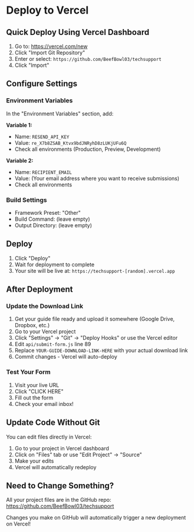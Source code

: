 # Deploy to Vercel

## Quick Deploy Using Vercel Dashboard

1. Go to: https://vercel.com/new
2. Click "Import Git Repository"
3. Enter or select: `https://github.com/BeefBowl03/techsupport`
4. Click "Import"

## Configure Settings

### Environment Variables

In the "Environment Variables" section, add:

**Variable 1:**
- Name: `RESEND_API_KEY`
- Value: `re_X7b8ZSAB_Ktvx9bdJNRyhD8zLUKjUFu6Q`
- Check all environments (Production, Preview, Development)

**Variable 2:**
- Name: `RECIPIENT_EMAIL`
- Value: (Your email address where you want to receive submissions)
- Check all environments

### Build Settings

- Framework Preset: "Other"
- Build Command: (leave empty)
- Output Directory: (leave empty)

## Deploy

1. Click "Deploy"
2. Wait for deployment to complete
3. Your site will be live at: `https://techsupport-[random].vercel.app`

## After Deployment

### Update the Download Link

1. Get your guide file ready and upload it somewhere (Google Drive, Dropbox, etc.)
2. Go to your Vercel project
3. Click "Settings" → "Git" → "Deploy Hooks" or use the Vercel editor
4. Edit `api/submit-form.js` line 89
5. Replace `YOUR-GUIDE-DOWNLOAD-LINK-HERE` with your actual download link
6. Commit changes - Vercel will auto-deploy

### Test Your Form

1. Visit your live URL
2. Click "CLICK HERE"
3. Fill out the form
4. Check your email inbox!

## Update Code Without Git

You can edit files directly in Vercel:

1. Go to your project in Vercel dashboard
2. Click on "Files" tab or use "Edit Project" → "Source"
3. Make your edits
4. Vercel will automatically redeploy

## Need to Change Something?

All your project files are in the GitHub repo:
https://github.com/BeefBowl03/techsupport

Changes you make on GitHub will automatically trigger a new deployment on Vercel!

